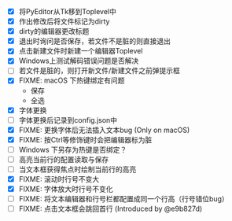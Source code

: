 - [x] 将PyEditor从Tk移到Toplevel中
- [x] 作出修改后将文件标记为dirty
- [x] dirty的编辑器更改标题
- [x] 退出时询问是否保存，若文件不是脏的则直接退出
- [x] 点击新建文件时新建一个编辑器Toplevel
- [x] Windows上测试解码错误问题是否解决
- [ ] 若文件是脏的，则打开新文件/新建文件之前弹提示框
- [x] FIXME: macOS 下热键绑定有问题
    - 保存
    - 全选
- [x] 字体更换
- [ ] 字体更换后记录到config.json中
- [x] FIXME: 更换字体后无法插入文本bug (Only on macOS)
- [x] FIXME: 按Ctrl等修饰键时会把编辑器标为脏
- [ ] Windows 下另存为热键是否绑定？
- [ ] 高亮当前行的配置读取与保存
- [ ] 当文本框获得焦点时绘制当前行的高亮
- [x] FIXME: 滚动时行号不变大
- [x] FIXME: 字体放大时行号不变化
- [ ] FIXME: 将文本编辑器和行号栏都配置成同一个行高（行号错位bug）
- [ ] FIXME: 点击文本框会跳回首行 (Introduced by @e9b827d)
